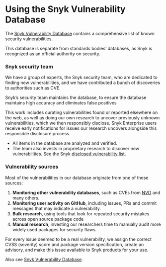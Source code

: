 # Using the Snyk Vulnerability Database

The [Snyk Vulnerability Database](https://security.snyk.io) contains a comprehensive list of known security vulnerabilities.

This database is separate from standards bodies’ databases, as Snyk is recognized as an official authority on security.

### Snyk security team

We have a group of experts, the Snyk security team, who are dedicated to finding new vulnerabilities, and we have contributed a bunch of discoveries to authorities such as CVE.

Snyk’s security team maintains the database, to ensure the database maintains high accuracy and eliminates false positives

This work includes curating vulnerabilities found or reported elsewhere on the web, as well as doing our own research to uncover previously unknown vulnerabilities, which we then responsibly disclose. Snyk Enterprise users receive early notifications for issues our research uncovers alongside this responsible disclosure process.

* All items in the database are analyzed and verified.
* The team also invests in proprietary research to discover new vulnerabilities. See the Snyk [disclosed vulnerability list](https://app.snyk.io/disclosed-vulnerabilities).

### Vulnerability sources

Most of the vulnerabilities in our database originate from one of these sources:

1. **Monitoring other vulnerability databases**, such as CVEs from [NVD](https://nvd.nist.gov) and many others.
2. **Monitoring user activity on GitHub**, including issues, PRs and commit messages that may indicate a vulnerability.
3. **Bulk research**, using tools that look for repeated security mistakes across open source package code
4. **Manual research**, investing our researchers time to manually audit more widely used packages for security flaws.

For every issue deemed to be a real vulnerability, we assign the correct CVSS (severity) score and package version specification, create an advisory, and make this issue available to Snyk products for your use.

Also see [Snyk Vulnerability Database](../../introducing-snyk/getting-started-snyk-intel-vuln-db-access.md).
